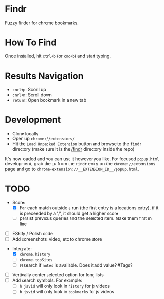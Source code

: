# Findr

Fuzzy finder for chrome bookmarks.

# How To Find

Once installed, hit `ctrl+b` (or `cmd+b`) and start typing.

# Results Navigation

- `cnrl+p`: Scorll up
- `cnrl+n`: Scroll down
- `return`: Open bookmark in a new tab

# Development

- Clone locally
- Open up `chrome://extensions/`
- Hit the `Load Unpacked Extension` button and browse to the `findr` directory (make sure it is the [/findr](https://github.com/younker/findr/tree/master/findr) directory inside the repo)

It's now loaded and you can use it however you like. For focused `popup.html` development, grab the `ID` from the `Findr` entry on the `chrome://extensions` page and go to `chrome-extension://__EXTENSION_ID__/popup.html`.

# TODO
- Score:
  - [x] For each match outside a run (the first entry is a locations entry), if it is preceeded by a '/', it should get a higher score
  - [ ] persist previous queries and the selected item. Make them first in line
- [ ] ES6ify / Polish code
- [ ] Add screenshots, video, etc to chrome store
- Integrate:
  - [x] `chrome.history`
  - [ ] `chrome.topSites`
  - [ ] research if `notes` is available. Does it add value? #Tags?
- [ ] Vertically center selected option for long lists
- [ ] Add search symbols. For example:
  - [ ] `h:jsvid` will only look in `history` for js videos
  - [ ] `b:jsvid` will only look in `bookmarks` for js videos
